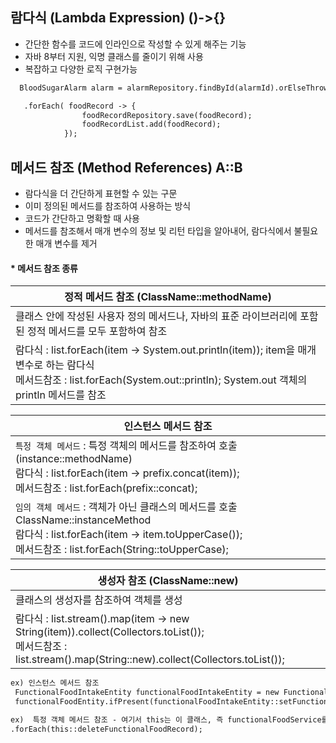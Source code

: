 ## 람다식 (Lambda Expression) ()->{}
- 간단한 함수를 코드에 인라인으로 작성할 수 있게 해주는 기능
- 자바 8부터 지원, 익명 클래스를 줄이기 위해 사용
- 복잡하고 다양한 로직 구현가능
  
```xml
  BloodSugarAlarm alarm = alarmRepository.findById(alarmId).orElseThrow(() -> new IllegalArgumentException("Invalid alarm ID"));
```

```xml
   .forEach( foodRecord -> {
                foodRecordRepository.save(foodRecord);
                foodRecordList.add(foodRecord);
            });
```

## 메서드 참조 (Method References) A::B
- 람다식을 더 간단하게 표현할 수 있는 구문
- 이미 정의된 메서드를 참조하여 사용하는 방식
- 코드가 간단하고 명확할 때 사용
- 메서드를 참조해서 매개 변수의 정보 및 리턴 타입을 알아내어, 람다식에서 불필요한 매개 변수를 제거

#### * 메서드 참조 종류
|정적 메서드 참조 (ClassName::methodName)|
|---------|
|클래스 안에 작성된 사용자 정의 메서드나, 자바의 표준 라이브러리에 포함된 정적 메서드를 모두 포함하여 참조|
|람다식 : list.forEach(item -> System.out.println(item)); item을 매개변수로 하는 람다식<br/> 메서드참조 : list.forEach(System.out::println); System.out 객체의 println 메서드를 참조 |

|인스턴스 메서드 참조|
|---------|
|`특정 객체 메서드` : 특정 객체의 메서드를 참조하여 호출 (instance::methodName) <br/> 람다식 : list.forEach(item -> prefix.concat(item)); <br/> 메서드참조 : list.forEach(prefix::concat);|
|`임의 객체 메서드` : 객체가 아닌 클래스의 메서드를 호출 ClassName::instanceMethod <br/> 람다식 : list.forEach(item -> item.toUpperCase()); <br/> 메서드참조 : list.forEach(String::toUpperCase);|

|생성자 참조 (ClassName::new)|
|---------|
|클래스의 생성자를 참조하여 객체를 생성|
|람다식 : list.stream().map(item -> new String(item)).collect(Collectors.toList());<br/> 메서드참조 : list.stream().map(String::new).collect(Collectors.toList());|

```xml
ex) 인스턴스 메서드 참조
 FunctionalFoodIntakeEntity functionalFoodIntakeEntity = new FunctionalFoodIntakeEntity();
 functionalFoodEntity.ifPresent(functionalFoodIntakeEntity::setFunctionalFood);
```
```xml
ex)  특정 객체 메서드 참조 - 여기서 this는 이 클래스, 즉 functionalFoodService를 뜻한다.
.forEach(this::deleteFunctionalFoodRecord);
```
